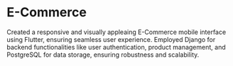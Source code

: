 # E-Commerce
Created a responsive and visually appleaing E-Commerce mobile interface using Flutter, ensuring seamless user experience. Employed Django for backend functionalities like user authentication, product management, and PostgreSQL for data storage, ensuring robustness and scalability.
